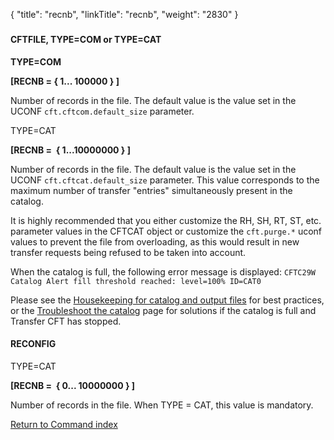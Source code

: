 {
    "title": "recnb",
    "linkTitle": "recnb",
    "weight": "2830"
}<span id="recnb"></span>

### 

#### CFTFILE, TYPE=COM or TYPE=CAT

**TYPE=COM**

**\[RECNB = { 1... 100000 } \]**

Number of records in the file. The default value is the value set in the UCONF `cft.cftcom.default_size` parameter.

TYPE=CAT

**\[RECNB =  { 1...10000000 } \]**

Number of records in the file. The default value is the value set in the UCONF `cft.cftcat.default_size` parameter. This value corresponds to the maximum
number of transfer "entries" simultaneously present in the catalog.

It is highly recommended that you either customize the RH, SH, RT, ST, etc. parameter values in the CFTCAT object or customize the `cft.purge.*` uconf values to prevent the file from overloading, as this would result in new transfer requests being refused to be taken into account.

When the catalog is full, the following error message is displayed: `CFTC29W Catalog Alert fill threshold reached: level=100% ID=CAT0`

Please see the <a href="../../../../admin_intro/admin_monitoring_intro/housekeeping_catalog" class="MCXref xref">Housekeeping for catalog and output files</a> for best practices, or the <a href="../../../../troubleshoot_intro/admin_troubleshooting_server/admin_troubleshooting_runtime/troubleshoot_catalog" class="MCXref xref">Troubleshoot the catalog</a> page for solutions if the catalog is full and Transfer CFT has stopped.

#### RECONFIG

TYPE=CAT

**\[RECNB =  {
0... 10000000 } \]**

Number of records in the file. When TYPE = CAT, this value is mandatory.

[Return to Command index](../../)
